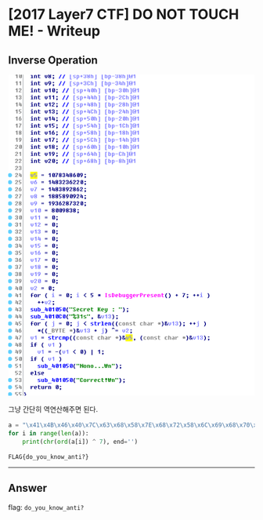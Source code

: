 # [2017 Layer7 CTF] DO NOT TOUCH ME! - Writeup

## Inverse Operation

![main.png](main.png)

그냥 간단히 역연산해주면 된다.

``` python
a = "\x41\x4B\x46\x40\x7C\x63\x68\x58\x7E\x68\x72\x58\x6C\x69\x68\x70\x58\x66\x69\x73\x6E\x38\x7A"
for i in range(len(a)):
	print(chr(ord(a[i]) ^ 7), end='')
```
```
FLAG{do_you_know_anti?}
```

___

## Answer

flag: `do_you_know_anti?`